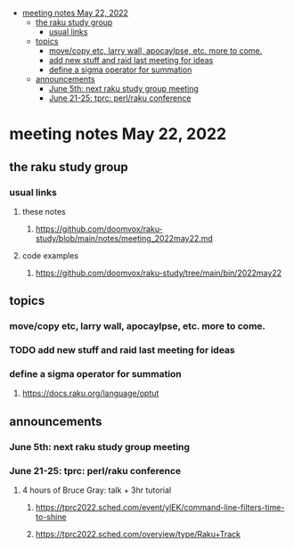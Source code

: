 - [meeting notes May 22, 2022](#org71d721f)
  - [the raku study group](#orgc0b7727)
    - [usual links](#org69ea7df)
  - [topics](#org64c585d)
    - [move/copy etc, larry wall, apocaylpse, etc.  more to come.](#org5564cb1)
    - [add new stuff and raid last meeting for ideas](#org04afd0f)
    - [define a sigma operator for summation](#org72e7a58)
  - [announcements](#orgf3940f3)
    - [June 5th: next raku study group meeting](#orgc65d168)
    - [June 21-25: tprc: perl/raku conference](#org3be7b88)


<a id="org71d721f"></a>

# meeting notes May 22, 2022


<a id="orgc0b7727"></a>

## the raku study group


<a id="org69ea7df"></a>

### usual links

1.  these notes

    1.  <https://github.com/doomvox/raku-study/blob/main/notes/meeting_2022may22.md>

2.  code examples

    1.  <https://github.com/doomvox/raku-study/tree/main/bin/2022may22>


<a id="org64c585d"></a>

## topics


<a id="org5564cb1"></a>

### move/copy etc, larry wall, apocaylpse, etc.  more to come.


<a id="org04afd0f"></a>

### TODO add new stuff and raid last meeting for ideas


<a id="org72e7a58"></a>

### define a sigma operator for summation

1.  <https://docs.raku.org/language/optut>


<a id="orgf3940f3"></a>

## announcements


<a id="orgc65d168"></a>

### June 5th: next raku study group meeting


<a id="org3be7b88"></a>

### June 21-25: tprc: perl/raku conference

1.  4 hours of Bruce Gray: talk + 3hr tutorial

    1.  <https://tprc2022.sched.com/event/ylEK/command-line-filters-time-to-shine>
    
    2.  <https://tprc2022.sched.com/overview/type/Raku+Track>
